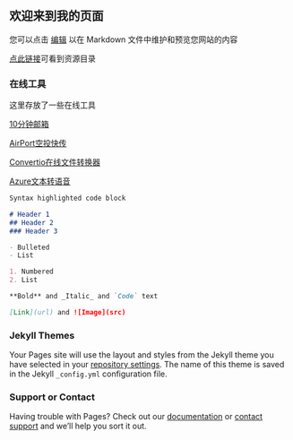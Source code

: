 ## 欢迎来到我的页面

您可以点击 [编辑](https://github.com/aabbaabc/aabbaabc.github.io/edit/main/index.md) 以在 Markdown 文件中维护和预览您网站的内容

[点此链接](https://aabbaabc.github.io/ziyuan.html)可看到资源目录


### 在线工具

这里存放了一些在线工具

[10分钟邮箱](https://10minutemail.org/)

[AirPort空投快传](https://airportal.cn/)

[Convertio在线文件转换器](https://convertio.co/zh)

[Azure文本转语音](https://azure.microsoft.com/zh-cn/services/cognitive-services/text-to-speech/)

```markdown
Syntax highlighted code block

# Header 1
## Header 2
### Header 3

- Bulleted
- List

1. Numbered
2. List

**Bold** and _Italic_ and `Code` text

[Link](url) and ![Image](src)
```

### Jekyll Themes

Your Pages site will use the layout and styles from the Jekyll theme you have selected in your [repository settings](https://github.com/aabbaabc/aabbaabc.github.io/settings/pages). The name of this theme is saved in the Jekyll `_config.yml` configuration file.

### Support or Contact

Having trouble with Pages? Check out our [documentation](https://docs.github.com/categories/github-pages-basics/) or [contact support](https://support.github.com/contact) and we’ll help you sort it out.
